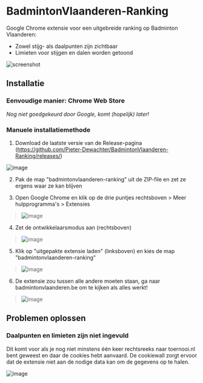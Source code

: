 # BadmintonVlaanderen-Ranking
Google Chrome extensie voor een uitgebreide ranking op Badminton Vlaanderen:
- Zowel stijg- als daalpunten zijn zichtbaar
- Limieten voor stijgen en dalen worden getoond

![screenshot](https://user-images.githubusercontent.com/17025996/161548139-a6e3e799-e7e4-4d8f-b07d-0629be5b6636.png)

## Installatie

### Eenvoudige manier: Chrome Web Store

*Nog niet goedgekeurd door Google, komt (hopelijk) later!*

### Manuele installatiemethode

1. Download de laatste versie van de Release-pagina (https://github.com/Pieter-Dewachter/BadmintonVlaanderen-Ranking/releases/)

![image](https://user-images.githubusercontent.com/17025996/161551186-bba53689-dd38-4635-8a9c-66691fa302e6.png)

2. Pak de map "badmintonvlaanderen-ranking" uit de ZIP-file en zet ze ergens waar ze kan blijven

3. Open Google Chrome en klik op de drie puntjes rechtsboven > Meer hulpprogramma's > Extensies

> ![image](https://user-images.githubusercontent.com/17025996/161549307-9133d04b-611f-49de-bce5-4a983220dee2.png)

4. Zet de ontwikkelaarsmodus aan (rechtsboven)

> ![image](https://user-images.githubusercontent.com/17025996/161549554-4fec9408-5bec-4ca1-9340-df598e827be9.png)

5. Klik op "uitgepakte extensie laden" (linksboven) en kies de map "badmintonvlaanderen-ranking"

> ![image](https://user-images.githubusercontent.com/17025996/161549606-34788c2f-a6f8-422e-be4e-5da1f7aeb784.png)

6. De extensie zou tussen alle andere moeten staan, ga naar badmintonvlaanderen.be om te kijken als alles werkt!

> ![image](https://user-images.githubusercontent.com/17025996/161549691-edc695cc-a571-4070-996b-823deb4a6e83.png)

## Problemen oplossen

### Daalpunten en limieten zijn niet ingevuld

Dit komt voor als je nog niet minstens één keer rechtsreeks naar toernooi.nl bent geweest en daar de cookies hebt aanvaard. De cookiewall zorgt ervoor dat de extensie niet aan de nodige data kan om de gegevens op te halen.

![image](https://user-images.githubusercontent.com/17025996/161587537-0c456bdc-351d-4a62-8583-f8ca62379abc.png)
